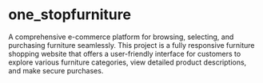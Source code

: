 # one_stopfurniture
A comprehensive e-commerce platform for browsing, selecting, and purchasing furniture seamlessly.  This project is a fully responsive furniture shopping website that offers a user-friendly interface for customers to explore various furniture categories, view detailed product descriptions, and make secure purchases.
